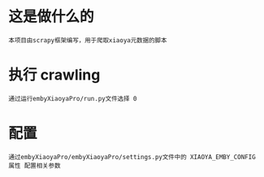 # 这是做什么的

    本项目由scrapy框架编写，用于爬取xiaoya元数据的脚本

# 执行 crawling

    通过运行embyXiaoyaPro/run.py文件选择 0

# 配置

    通过embyXiaoyaPro/embyXiaoyaPro/settings.py文件中的 XIAOYA_EMBY_CONFIG 属性 配置相关参数